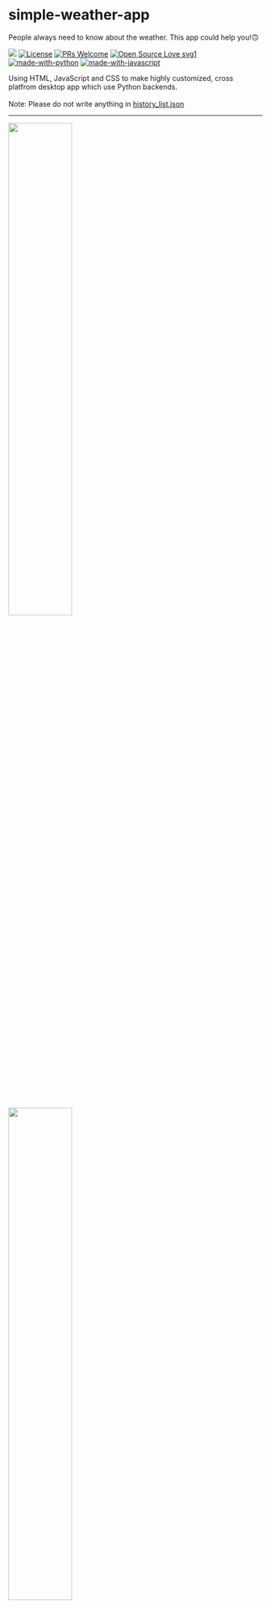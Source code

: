 # simple-weather-app
People always need to know about the weather. This app could help you!🙃

![](https://api.visitorbadge.io/api/VisitorHit?user=YarikHrabovetsf&repo=simple-weather-app&countColor=%237B1E7A)
[![License](https://img.shields.io/badge/License-Apache_2.0-green.svg)](https://github.com/YarikHrabovets/simple-weather-app/LICENSE)
[![PRs Welcome](https://img.shields.io/badge/PRs-welcome-brightgreen.svg?style=flat-square)](http://makeapullrequest.com)
[![Open Source Love svg1](https://badges.frapsoft.com/os/v1/open-source.svg?v=103)](https://github.com/ellerbrock/open-source-badges/)
<br>
[![made-with-python](https://img.shields.io/badge/Made%20with-Python-1f425f.svg)](https://www.python.org/)
[![made-with-javascript](https://img.shields.io/badge/Made%20with-JavaScript-1f425f.svg)](https://www.javascript.com)

Using HTML, JavaScript and CSS to make highly customized, cross platfrom desktop app which use Python backends.
<br>
<br>
Note: Please do not write anything in [history_list.json](https://github.com/YarikHrabovets/simple-weather-app/blob/main/history_list.json)
<hr>
<img src="https://raw.githubusercontent.com/YarikHrabovets/simple-weather-app/main/samples/preview1.png" width="50%" />
<img src="https://raw.githubusercontent.com/YarikHrabovets/simple-weather-app/main/samples/preview2.png" width="50%" />
<img src="https://raw.githubusercontent.com/YarikHrabovets/simple-weather-app/main/samples/preview3.png" width="50%" />

## General Dependenices
  * Python(In general [eel](https://github.com/ChrisKnott/Eel))
  * JS

 ## Specific Dependencies
  * weather module:
    * pyowm
   
  * timezone and geo modules:
    * geocoder
    * pytz
    * timezonefinder
    * datetime

 * translation module: 
    * translate

    ## Usage
      * Clone the repo, and then
      ```sh
      $ cd simple-weather-app
      $ pip install -r requirements.txt
      $ python main.py
      ```

## Note
This is for educational purposes only, this may not be efficient to use. Also, this is just a demo on how
JS and Python can be used together. However you can use it, if you want.
